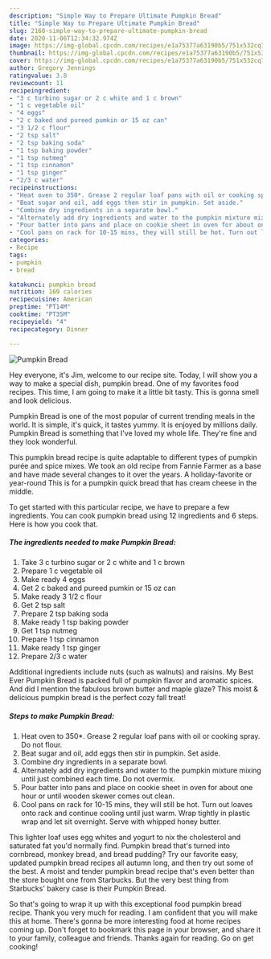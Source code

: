 ```yaml
---
description: "Simple Way to Prepare Ultimate Pumpkin Bread"
title: "Simple Way to Prepare Ultimate Pumpkin Bread"
slug: 2160-simple-way-to-prepare-ultimate-pumpkin-bread
date: 2020-11-06T12:34:32.974Z
image: https://img-global.cpcdn.com/recipes/e1a75377a63190b5/751x532cq70/pumpkin-bread-recipe-main-photo.jpg
thumbnail: https://img-global.cpcdn.com/recipes/e1a75377a63190b5/751x532cq70/pumpkin-bread-recipe-main-photo.jpg
cover: https://img-global.cpcdn.com/recipes/e1a75377a63190b5/751x532cq70/pumpkin-bread-recipe-main-photo.jpg
author: Gregory Jennings
ratingvalue: 3.8
reviewcount: 11
recipeingredient:
- "3 c turbino sugar or 2 c white and 1 c brown"
- "1 c vegetable oil"
- "4 eggs"
- "2 c baked and pureed pumkin or 15 oz can"
- "3 1/2 c flour"
- "2 tsp salt"
- "2 tsp baking soda"
- "1 tsp baking powder"
- "1 tsp nutmeg"
- "1 tsp cinnamon"
- "1 tsp ginger"
- "2/3 c water"
recipeinstructions:
- "Heat oven to 350*. Grease 2 regular loaf pans with oil or cooking spray. Do not flour."
- "Beat sugar and oil, add eggs then stir in pumpkin. Set aside."
- "Combine dry ingredients in a separate bowl."
- "Alternately add dry ingredients and water to the pumpkin mixture mixing until just combined each time. Do not overmix."
- "Pour batter into pans and place on cookie sheet in oven for about one hour or until wooden skewer comes out clean."
- "Cool pans on rack for 10-15 mins, they will still be hot. Turn out loaves onto rack and continue cooling until just warm. Wrap tightly in plastic wrap and let sit overnight. Serve with whipped honey butter."
categories:
- Recipe
tags:
- pumpkin
- bread

katakunci: pumpkin bread 
nutrition: 169 calories
recipecuisine: American
preptime: "PT14M"
cooktime: "PT35M"
recipeyield: "4"
recipecategory: Dinner

---
```



![Pumpkin Bread](https://img-global.cpcdn.com/recipes/e1a75377a63190b5/751x532cq70/pumpkin-bread-recipe-main-photo.jpg)

Hey everyone, it's Jim, welcome to our recipe site. Today, I will show you a way to make a special dish, pumpkin bread. One of my favorites food recipes. This time, I am going to make it a little bit tasty. This is gonna smell and look delicious.

Pumpkin Bread is one of the most popular of current trending meals in the world. It is simple, it's quick, it tastes yummy. It is enjoyed by millions daily. Pumpkin Bread is something that I've loved my whole life. They're fine and they look wonderful.

This pumpkin bread recipe is quite adaptable to different types of pumpkin purée and spice mixes. We took an old recipe from Fannie Farmer as a base and have made several changes to it over the years. A holiday-favorite or year-round This is for a pumpkin quick bread that has cream cheese in the middle.


To get started with this particular recipe, we have to prepare a few ingredients. You can cook pumpkin bread using 12 ingredients and 6 steps. Here is how you cook that.

<!--inarticleads1-->

##### The ingredients needed to make Pumpkin Bread:

1. Take 3 c turbino sugar or 2 c white and 1 c brown
1. Prepare 1 c vegetable oil
1. Make ready 4 eggs
1. Get 2 c baked and pureed pumkin or 15 oz can
1. Make ready 3 1/2 c flour
1. Get 2 tsp salt
1. Prepare 2 tsp baking soda
1. Make ready 1 tsp baking powder
1. Get 1 tsp nutmeg
1. Prepare 1 tsp cinnamon
1. Make ready 1 tsp ginger
1. Prepare 2/3 c water


Additional ingredients include nuts (such as walnuts) and raisins. My Best Ever Pumpkin Bread is packed full of pumpkin flavor and aromatic spices. And did I mention the fabulous brown butter and maple glaze? This moist &amp; delicious pumpkin bread is the perfect cozy fall treat! 

<!--inarticleads2-->

##### Steps to make Pumpkin Bread:

1. Heat oven to 350*. Grease 2 regular loaf pans with oil or cooking spray. Do not flour.
1. Beat sugar and oil, add eggs then stir in pumpkin. Set aside.
1. Combine dry ingredients in a separate bowl.
1. Alternately add dry ingredients and water to the pumpkin mixture mixing until just combined each time. Do not overmix.
1. Pour batter into pans and place on cookie sheet in oven for about one hour or until wooden skewer comes out clean.
1. Cool pans on rack for 10-15 mins, they will still be hot. Turn out loaves onto rack and continue cooling until just warm. Wrap tightly in plastic wrap and let sit overnight. Serve with whipped honey butter.


This lighter loaf uses egg whites and yogurt to nix the cholesterol and saturated fat you&#39;d normally find. Pumpkin bread that&#39;s turned into cornbread, monkey bread, and bread pudding? Try our favorite easy, updated pumpkin bread recipes all autumn long, and then try out some of the best. A moist and tender pumpkin bread recipe that&#39;s even better than the store bought one from Starbucks. But the very best thing from Starbucks&#39; bakery case is their Pumpkin Bread. 

So that's going to wrap it up with this exceptional food pumpkin bread recipe. Thank you very much for reading. I am confident that you will make this at home. There's gonna be more interesting food at home recipes coming up. Don't forget to bookmark this page in your browser, and share it to your family, colleague and friends. Thanks again for reading. Go on get cooking!
